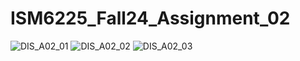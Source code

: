 # ISM6225_Fall24_Assignment_02
![DIS_A02_01](https://github.com/REDDYPRASADRAYALAM/DIS_A02/DIS_A02_01.png)
![DIS_A02_02](https://github.com/REDDYPRASADRAYALAM/DIS_A02/DIS_A02_02.png)
![DIS_A02_03](https://github.com/REDDYPRASADRAYALAM/DIS_A02/DIS_A02_03.png)
